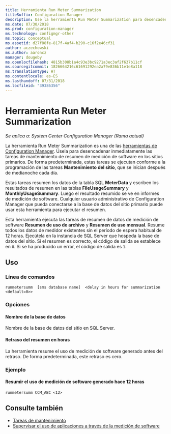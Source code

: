 ```yaml
---
title: Herramienta Run Meter Summarization
titleSuffix: Configuration Manager
description: Use la herramienta Run Meter Summarization para desencadenar las tareas de resumen de medición de software en Configuration Manager.
ms.date: 07/30/2018
ms.prod: configuration-manager
ms.technology: configmgr-other
ms.topic: conceptual
ms.assetid: d27f88fe-817f-4af4-b290-c16f2e46cf31
author: aczechowski
ms.author: aaroncz
manager: dougeby
ms.openlocfilehash: 4815b308b1a4c93e3bc9271a3ec3af2f637b11cf
ms.sourcegitcommit: 1826664216c61691292ea2a79e836b11e1e8a118
ms.translationtype: HT
ms.contentlocale: es-ES
ms.lasthandoff: 07/31/2018
ms.locfileid: "39386356"
---
```

# <a name="run-meter-summarization-tool"></a>Herramienta Run Meter Summarization

*Se aplica a: System Center Configuration Manager (Rama actual)*

La herramienta Run Meter Summarization es una de las [herramientas de Configuration Manager](/sccm/core/support/tools). Úsela para desencadenar inmediatamente las tareas de mantenimiento de resumen de medición de software en los sitios primarios. De forma predeterminada, estas tareas se ejecutan conforme a la programación de las tareas **Mantenimiento del sitio**, que se inician después de medianoche cada día. 

Estas tareas resumen los datos de la tabla SQL **MeterData** y escriben los resultados de resumen en las tablas **FileUsageSummary** y **MonthlyUsageSummary**. Luego el resultado resumido se ve en informes de medición de software. Cualquier usuario administrativo de Configuration Manager que pueda conectarse a la base de datos del sitio primario puede usar esta herramienta para ejecutar el resumen. 

Esta herramienta ejecuta las tareas de resumen de datos de medición de software **Resumen de uso de archivo** y **Resumen de uso mensual**. Resume todos los datos de medidor existentes sin el período de espera habitual de 12 horas. Ejecútela en la instancia de SQL Server que hospeda la base de datos del sitio. Si el resumen es correcto, el código de salida se establece en `0`. Si se ha producido un error, el código de salida es `1`.



## <a name="usage"></a>Uso

### <a name="command-line"></a>Línea de comandos

`runmetersumm  [sms database name]  <delay in hours for summarization <default=0>>`


### <a name="options"></a>Opciones

#### <a name="database-name"></a>Nombre de la base de datos
Nombre de la base de datos del sitio en SQL Server.

#### <a name="delay-in-hours-for-summarization"></a>Retraso del resumen en horas
La herramienta resume el uso de medición de software generado antes del retraso. De forma predeterminada, este retraso es cero.


### <a name="example"></a>Ejemplo

#### <a name="summarize-the-software-metering-usage-generated-12-hours-ago"></a>Resumir el uso de medición de software generado hace 12 horas

`runmetersumm CCM_ABC <12>`



## <a name="see-also"></a>Consulte también

- [Tareas de mantenimiento](/sccm/core/servers/manage/maintenance-tasks)
- [Supervisar el uso de aplicaciones a través de la medición de software](/sccm/apps/deploy-use/monitor-app-usage-with-software-metering)
